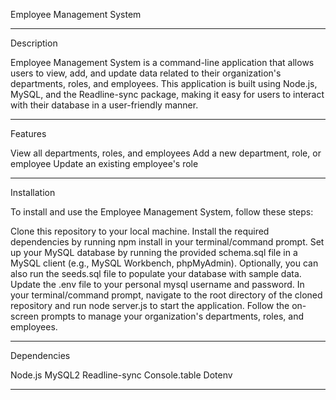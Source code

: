 Employee Management System

***

Description

Employee Management System is a command-line application that allows users to view, add, and update data related to their organization's departments, roles, and employees. This application is built using Node.js, MySQL, and the Readline-sync package, making it easy for users to interact with their database in a user-friendly manner.

***

Features

View all departments, roles, and employees
Add a new department, role, or employee
Update an existing employee's role

***

Installation

To install and use the Employee Management System, follow these steps:

Clone this repository to your local machine.
Install the required dependencies by running npm install in your terminal/command prompt.
Set up your MySQL database by running the provided schema.sql file in a MySQL client (e.g., MySQL Workbench, phpMyAdmin). Optionally, you can also run the seeds.sql file to populate your database with sample data.
Update the .env file to your personal mysql username and password. 
In your terminal/command prompt, navigate to the root directory of the cloned repository and run node server.js to start the application.
Follow the on-screen prompts to manage your organization's departments, roles, and employees.

***

Dependencies

Node.js
MySQL2
Readline-sync
Console.table
Dotenv

***
